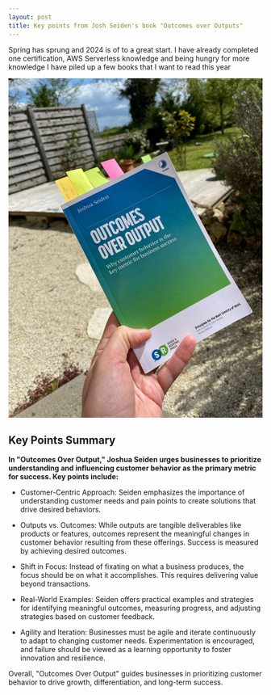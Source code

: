 ```yaml
---
layout: post
title: Key points from Josh Seiden's book "Outcomes over Outputs"
---
```


Spring has sprung and 2024 is of to a great start. I have already completed one certification, AWS Serverless knowledge and being hungry for more knowledge I have piled up a few books that I want to read this year

![Josh Seiden's book "Outcomes over Outputs"](/images/outcomes-over-outputs.jpg)

## Key Points Summary

**In "Outcomes Over Output," Joshua Seiden urges businesses to prioritize understanding and influencing customer behavior as the primary metric for success. Key points include:**

* Customer-Centric Approach: Seiden emphasizes the importance of understanding customer needs and pain points to create solutions that drive desired behaviors.

* Outputs vs. Outcomes: While outputs are tangible deliverables like products or features, outcomes represent the meaningful changes in customer behavior resulting from these offerings. Success is measured by achieving desired outcomes.

* Shift in Focus: Instead of fixating on what a business produces, the focus should be on what it accomplishes. This requires delivering value beyond transactions.

* Real-World Examples: Seiden offers practical examples and strategies for identifying meaningful outcomes, measuring progress, and adjusting strategies based on customer feedback.

* Agility and Iteration: Businesses must be agile and iterate continuously to adapt to changing customer needs. Experimentation is encouraged, and failure should be viewed as a learning opportunity to foster innovation and resilience.

Overall, "Outcomes Over Output" guides businesses in prioritizing customer behavior to drive growth, differentiation, and long-term success.

